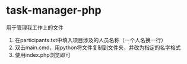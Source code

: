 # task-manager-php
用于管理我工作上的文件

1. 在participants.txt中填入项目涉及的人员名称（一个人名换一行）
2. 双击main.cmd，用python将文件复制到文件夹，并改为指定的名字格式
3. 使用index.php浏览即可
